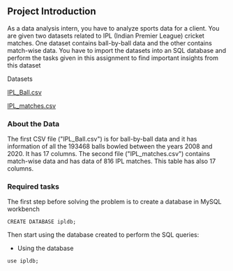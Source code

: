 ## Project Introduction 
As a data analysis intern, you have to analyze sports data for a client. You are given two datasets
related to IPL (Indian Premier League) cricket matches. One dataset contains ball-by-ball data
and the other contains match-wise data. You have to import the datasets into an SQL database
and perform the tasks given in this assignment to find important insights from this dataset

Datasets

[IPL_Ball.csv](https://drive.google.com/file/d/1It3JnQPpNHCHoZyB6xLyTCP6prrzE3p-/view)


[IPL_matches.csv](https://drive.google.com/file/d/18GFAORe6kWU6UQxNXSgoOofR9h8dZ7wU/view)

### About the Data

The first CSV file ("IPL_Ball.csv")  is for ball-by-ball data and it has information of all the 193468 balls bowled
between the years 2008 and 2020. It has 17 columns. The second file ("IPL_matches.csv") contains match-wise data and has data of 816 IPL matches. This table has also 17 columns. 

### Required tasks
The first step before solving the problem is to create a database in MySQL workbench

`CREATE DATABASE ipldb;`

Then start using the database created to perform the SQL queries:

+ Using the database

`use ipldb; `
